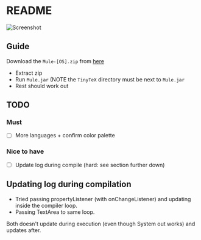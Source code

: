 # README

![Screenshot](https://i.imgur.com/q8fzp6a.png)

## Guide

Download the `Mule-[OS].zip` from [here](https://github.com/alexanderlhc/Mule/releases/tag/aves.corvidae)

* Extract zip
* Run `Mule.jar` (NOTE the `TinyTeX` directory must be next to `Mule.jar`
* Rest should work out

## TODO

### Must 

- [ ] More languages + confirm color palette

### Nice to have

- [ ] Update log during compile (hard: see section further down)

## Updating log during compilation

* Tried passing propertyListener (with onChangeListener) and updating inside the compiler loop.
* Passing TextArea to same loop.

Both doesn't update during execution (even though System out works) and updates after.
